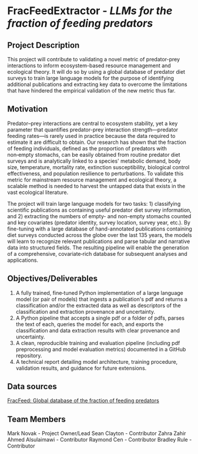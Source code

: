 # FracFeedExtractor - _LLMs for the fraction of feeding predators_

## Project Description
This project will contribute to validating a novel metric of predator-prey interactions to inform ecosystem-based resource management and ecological theory.  It will do so by using a global database of predator diet surveys to train large language models for the purpose of identifying additional publications and extracting key data to overcome the limitations that have hindered the empirical validation of the new metric thus far.


## Motivation
Predator–prey interactions are central to ecosystem stability, yet a key parameter that quantifies predator-prey interaction strength—predator feeding rates—is rarely used in practice because the data required to estimate it are difficult to obtain. Our research has shown that the fraction of feeding individuals, defined as the proportion of predators with non‑empty stomachs, can be easily obtained from routine predator diet surveys and is analytically linked to a species' metabolic demand, body size, temperature, mortality rate, extinction susceptibility, biological control effectiveness, and population resilience to perturbations. To validate this metric for mainstream resource management and ecological theory, a scalable method is needed to harvest the untapped data that exists in the vast ecological literature.  

The project will train large language models for two tasks: 1) classifying scientific publications as containing useful predator diet survey information, and 2) extracting the numbers of empty- and non-empty stomachs counted and key covariates (predator identity, survey location, survey year, etc.).  By fine-tuning with a large database of hand-annotated publications containing diet surveys conducted across the globe over the last 135 years, the models will learn to recognize relevant publications and parse tabular and narrative data into structured fields. The resulting pipeline will enable the generation of a comprehensive, covariate‑rich database for subsequent analyses and applications.


## Objectives/Deliverables
1. A fully trained, fine‑tuned Python implementation of a large language model (or pair of models) that ingests a publication's pdf and returns a classification and/or the extracted data as well as descriptors of the classification and extraction provenance and uncertainty. 
2. A Python pipeline that accepts a single pdf or a folder of pdfs, parses the text of each, queries the model for each, and exports the classification and data extraction results with clear provenance and uncertainty.  
3. A clean, reproducible training and evaluation pipeline (including pdf preprocessing and model evaluation metrics) documented in a GitHub repository. 
4. A technical report detailing model architecture, training procedure, validation results, and guidance for future extensions.  

## Data sources
[FracFeed: Global database of the fraction of feeding predators](https://github.com/marknovak/FracFeed_DB)

## Team Members
Mark Novak - Project Owner/Lead
Sean Clayton - Contributor
Zahra Zahir Ahmed Alsulaimawi - Contributor
Raymond Cen - Contributor
Bradley Rule - Contributor
